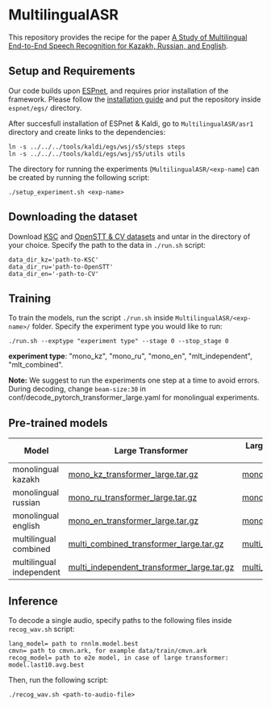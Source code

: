 # MultilingualASR


This repository provides the recipe for the paper [A Study of Multilingual End-to-End Speech Recognition for Kazakh, Russian, and English](link-will-be-here).



## Setup and Requirements 

Our code builds upon [ESPnet](https://github.com/espnet/espnet), and requires prior installation of the framework. Please follow the [installation guide](https://espnet.github.io/espnet/installation.html) and put the repository inside `espnet/egs/` directory.

After succesfull installation of ESPnet & Kaldi, go to `MultilingualASR/asr1` directory and create links to the dependencies:
```
ln -s ../../../tools/kaldi/egs/wsj/s5/steps steps
ln -s ../../../tools/kaldi/egs/wsj/s5/utils utils
```
The directory for running the experiments (`MultilingualASR/<exp-name`) can be created by running the following script:

```
./setup_experiment.sh <exp-name>
```

## Downloading the dataset
 
Download [KSC](https://issai.nu.edu.kz/kz-speech-corpus/) and [OpenSTT & CV datasets](https://issai.nu.edu.kz/multilingual-asr/) and untar in the directory of your choice. Specify the path to the data in  `./run.sh` script:
```
data_dir_kz='path-to-KSC'
data_dir_ru='path-to-OpenSTT'
data_dir_en='-path-to-CV'
```
## Training

To train the models, run the script `./run.sh` inside `MultilingualASR/<exp-name>/` folder. Specify the experiment type you would like to run:
```
./run.sh --exptype "experiment type" --stage 0 --stop_stage 0
```
**experiment type**: "mono_kz", "mono_ru", "mono_en", "mlt_independent", "mlt_combined".

**Note:** We suggest to run the experiments one step at a time to avoid errors. 
During decoding, change `beam-size:30` in conf/decode_pytorch_transformer_large.yaml for monolingual experiments. 

## Pre-trained models

| Model | Large Transformer |  Large Transformer with Speed Perturbation (SP) |  Large Transformer with SP and SpecAugment|
| --- | --- | --- | --- |
| monolingual kazakh | [mono_kz_transformer_large.tar.gz](https://issai.nu.edu.kz/wp-content/uploads/2021/07/mono_kz_transformer_large.tar.gz) | [mono_kz_transformer_large_sp.tar.gz](https://issai.nu.edu.kz/wp-content/uploads/2021/07/mono_kz_transformer_large_sp.tar.gz) | [mono_kz_transformer_large_sp_specaug.tar.gz](https://issai.nu.edu.kz/wp-content/uploads/2021/07/mono_kz_transformer_large_sp_specaug.tar.gz) |
| monolingual russian | [mono_ru_transformer_large.tar.gz](https://issai.nu.edu.kz/wp-content/uploads/2021/07/mono_ru_transformer_large.tar.gz) | [mono_ru_transformer_large_sp.tar.gz](https://issai.nu.edu.kz/wp-content/uploads/2021/07/mono_ru_transformer_large_sp.tar.gz) | [mono_ru_transformer_large_sp_specaug.tar.gz](https://issai.nu.edu.kz/wp-content/uploads/2021/07/mono_ru_transformer_large_sp_specaug.tar.gz) |
| monolingual english | [mono_en_transformer_large.tar.gz](https://issai.nu.edu.kz/wp-content/uploads/2021/07/mono_en_transformer_large.tar.gz) | [mono_en_transformer_large_sp.tar.gz](https://issai.nu.edu.kz/wp-content/uploads/2021/07/mono_en_transformer_large_sp.tar.gz) | [mono_en_transformer_large_sp_specaug.tar.gz](https://issai.nu.edu.kz/wp-content/uploads/2021/07/mono_en_transformer_large_sp_specaug.tar.gz) |
| multilingual combined | [multi_combined_transformer_large.tar.gz](https://issai.nu.edu.kz/wp-content/uploads/2021/07/multi_combined_transformer_large.tar.gz) | [multi_combined_transformer_large_sp.tar.gz](https://issai.nu.edu.kz/wp-content/uploads/2021/07/multi_combined_transformer_large_sp.tar.gz) | [multi_combined_transformer_large_sp_specaug.tar.gz](https://issai.nu.edu.kz/wp-content/uploads/2021/07/multi_combined_transformer_large_sp_specaug.tar.gz) |
| multilingual independent | [multi_independent_transformer_large.tar.gz](https://issai.nu.edu.kz/wp-content/uploads/2021/07/multi_independent_transformer_large.tar.gz) | [multi_independent_transformer_large_sp.tar.gz](https://issai.nu.edu.kz/wp-content/uploads/2021/07/multi_independent_transformer_large_sp.tar.gz) | [multi_independent_transformer_large_sp_specaug.tar.gz](https://issai.nu.edu.kz/wp-content/uploads/2021/07/multi_independent_transformer_large_sp_specaug.tar.gz) |



## Inference
To decode a single audio, specify paths to the following files inside `recog_wav.sh` script:
```
lang_model= path to rnnlm.model.best
cmvn= path to cmvn.ark, for example data/train/cmvn.ark
recog_model= path to e2e model, in case of large transformer: model.last10.avg.best 
```
Then, run the following script:
```
./recog_wav.sh <path-to-audio-file>
```

```python

```
